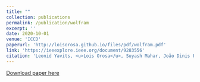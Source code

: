 ```yaml
---
title: ""
collection: publications
permalink: /publication/wolfram
excerpt: ''
date: 2020-10-01
venue: 'ICCD'
paperurl: 'http://loisorosa.github.io/files/pdf/wolfram.pdf'
link: 'https://ieeexplore.ieee.org/document/9283556'
citation: 'Leonid Yavits, <u>Lois Orosa</u>, Suyash Mahar, João Dinis Ferreira, Mattan Erez, Ran Ginosar, and Onur Mutlu. <b>"WoLFRaM: Enhancing wear-leveling and fault tolerance in resistive memories using programmable address decoders."</b> In IEEE 38th International Conference on Computer Design (ICCD), 2020.'
---
```

[Download paper here](http://loisorosa.github.io/files/pdf/wolfram.pdf)

